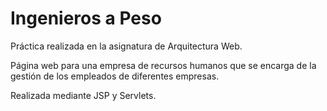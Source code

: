 # Ingenieros a Peso

Práctica realizada en la asignatura de Arquitectura Web.

Página web para una empresa de recursos humanos que se encarga de la gestión de los empleados de diferentes empresas.

Realizada mediante JSP y Servlets.
